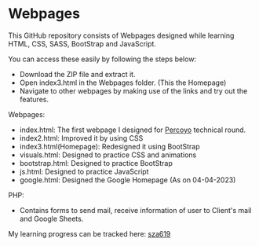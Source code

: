# Webpages

This GitHub repository consists of Webpages designed while learning HTML, CSS, SASS, BootStrap and JavaScript.

You can access these easily by following the steps below:
* Download the ZIP file and extract it.
* Open index3.html in the Webpages folder. (This the Homepage)
* Navigate to other webpages by making use of the links and try out the features.

Webpages:
* index.html: The first webpage I designed for [Percoyo](https://www.percoyo.com/) technical round.
* index2.html: Improved it by using CSS
* index3.html(Homepage): Redesigned it using BootStrap
* visuals.html: Designed to practice CSS and animations
* bootstrap.html: Designed to practice BootStrap
* js.html: Designed to practice JavaScript
* google.html: Designed the Google Homepage (As on 04-04-2023)

PHP:
* Contains forms to send mail, receive information of user to Client's mail and Google Sheets.

My learning progress can be tracked here: [sza619](https://www.w3profile.com/sza619)
